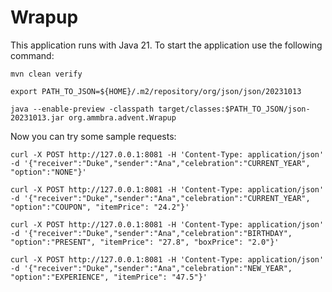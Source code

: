 # Wrapup

This application runs with Java 21. 
To start the application use the following command:

```shell
mvn clean verify

export PATH_TO_JSON=${HOME}/.m2/repository/org/json/json/20231013
        
java --enable-preview -classpath target/classes:$PATH_TO_JSON/json-20231013.jar org.ammbra.advent.Wrapup
```

Now you can try some sample requests:
```shell
curl -X POST http://127.0.0.1:8081 -H 'Content-Type: application/json' -d '{"receiver":"Duke","sender":"Ana","celebration":"CURRENT_YEAR", "option":"NONE"}'

curl -X POST http://127.0.0.1:8081 -H 'Content-Type: application/json' -d '{"receiver":"Duke","sender":"Ana","celebration":"CURRENT_YEAR", "option":"COUPON", "itemPrice": "24.2"}'

curl -X POST http://127.0.0.1:8081 -H 'Content-Type: application/json' -d '{"receiver":"Duke","sender":"Ana","celebration":"BIRTHDAY", "option":"PRESENT", "itemPrice": "27.8", "boxPrice": "2.0"}'

curl -X POST http://127.0.0.1:8081 -H 'Content-Type: application/json' -d '{"receiver":"Duke","sender":"Ana","celebration":"NEW_YEAR", "option":"EXPERIENCE", "itemPrice": "47.5"}'
```
